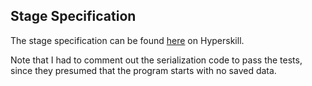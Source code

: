 ## Stage Specification

The stage specification can be found [here](https://hyperskill.org/projects/43/stages/231/implement) on Hyperskill.

Note that I had to comment out the serialization code to pass the tests, since they presumed that the program starts with no saved data.